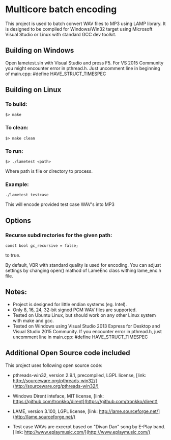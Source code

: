 Multicore batch encoding
========================
This project is used to batch convert WAV files to MP3 using LAMP library. It is designed to be compiled
for Windows/Win32 target using Microsoft Visual Studio or Linux with standard GCC dev toolkit.

Building on Windows
-------------------
Open lametest.sln with Visual Studio and press F5.
For VS 2015 Community you might encounter error in pthread.h. Just uncomment line in beginning of main.cpp:
    #define HAVE_STRUCT_TIMESPEC

Building on Linux
-----------------
### To build:
    $> make

### To clean:
    $> make clean

### To run:
    $> ./lametest <path>
Where path is file or directory to process.

### Example:
    ./lametest testcase
This will encode provided test case WAV's into MP3

Options
-------
### Recurse subdirectories for the given path:
    const bool gc_recursive = false;
to true.

By default, VBR with standard quality is used for encoding. You can adjust settings by changing open()
mathod of LameEnc class withing lame_enc.h file.

Notes:
------
* Project is designed for little endian systems (eg. Intel).
* Only 8, 16, 24, 32-bit signed PCM WAV files are supported.
* Tested on Ubuntu Linux, but should work on any other Linux system with make and gcc.
* Tested on Windows using Visual Studio 2013 Express for Desktop and Visual Studio 2015 Community.
  If you encounter error in pthread.h, just uncomment line in main.cpp:
    #define HAVE_STRUCT_TIMESPEC


Additional Open Source code included
------------------------------------
This project uses following open source code:

* pthreads-win32, version 2.9.1, precompiled, LGPL license,
  [link: http://sourceware.org/pthreads-win32/](http://sourceware.org/pthreads-win32/)

* Windows Dirent inteface, MIT license,
  [link: https://github.com/tronkko/dirent](https://github.com/tronkko/dirent)

* LAME, version 3.100, LGPL license,
  [link: http://lame.sourceforge.net/](http://lame.sourceforge.net/)

* Test case WAVs are excerpt based on "Divan Dan" song by E-Play band.
  [link: http://www.eplaymusic.com/](http://www.eplaymusic.com/)
